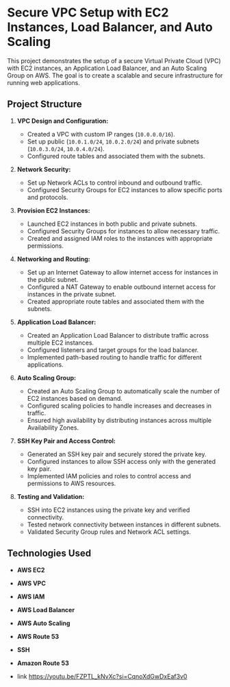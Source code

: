 # Secure VPC Setup with EC2 Instances, Load Balancer, and Auto Scaling

This project demonstrates the setup of a secure Virtual Private Cloud (VPC) with EC2 instances, an Application Load Balancer, and an Auto Scaling Group on AWS. The goal is to create a scalable and secure infrastructure for running web applications.

## Project Structure

1. **VPC Design and Configuration:**
   - Created a VPC with custom IP ranges (`10.0.0.0/16`).
   - Set up public (`10.0.1.0/24`, `10.0.2.0/24`) and private subnets (`10.0.3.0/24`, `10.0.4.0/24`).
   - Configured route tables and associated them with the subnets.

2. **Network Security:**
   - Set up Network ACLs to control inbound and outbound traffic.
   - Configured Security Groups for EC2 instances to allow specific ports and protocols.

3. **Provision EC2 Instances:**
   - Launched EC2 instances in both public and private subnets.
   - Configured Security Groups for instances to allow necessary traffic.
   - Created and assigned IAM roles to the instances with appropriate permissions.

4. **Networking and Routing:**
   - Set up an Internet Gateway to allow internet access for instances in the public subnet.
   - Configured a NAT Gateway to enable outbound internet access for instances in the private subnet.
   - Created appropriate route tables and associated them with the subnets.

5. **Application Load Balancer:**
   - Created an Application Load Balancer to distribute traffic across multiple EC2 instances.
   - Configured listeners and target groups for the load balancer.
   - Implemented path-based routing to handle traffic for different applications.

6. **Auto Scaling Group:**
   - Created an Auto Scaling Group to automatically scale the number of EC2 instances based on demand.
   - Configured scaling policies to handle increases and decreases in traffic.
   - Ensured high availability by distributing instances across multiple Availability Zones.

7. **SSH Key Pair and Access Control:**
   - Generated an SSH key pair and securely stored the private key.
   - Configured instances to allow SSH access only with the generated key pair.
   - Implemented IAM policies and roles to control access and permissions to AWS resources.

8. **Testing and Validation:**
   - SSH into EC2 instances using the private key and verified connectivity.
   - Tested network connectivity between instances in different subnets.
   - Validated Security Group rules and Network ACL settings.

## Technologies Used

- **AWS EC2**
- **AWS VPC**
- **AWS IAM**
- **AWS Load Balancer**
- **AWS Auto Scaling**
- **AWS Route 53**
- **SSH**
- **Amazon Route 53**
  
- link https://youtu.be/FZPTL_kNvXc?si=CqnoXdGwDxEaf3v0



